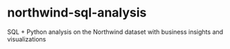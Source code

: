 # northwind-sql-analysis
SQL + Python analysis on the Northwind dataset with business insights and visualizations
